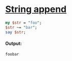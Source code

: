 [1]: https://rosettacode.org/wiki/String_append

# [String append][1]

```perl
my $str = "foo";
$str ~= "bar";
say $str;
```

#### Output:
```
foobar
```